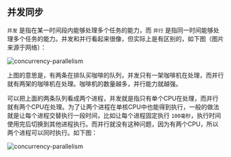 ## 并发同步

`并发` 是指在某一时间段内能够处理多个任务的能力，而 `并行` 是指同一时间能够处理多个任务的能力。并发和并行看起来很像，但实际上是有区别的，如下图（图片来源于网络）：

![concurrency-parallelism](https://raw.githubusercontent.com/liexusong/linux-source-code-analyze/master/images/concurrency-synchronize-1.png)

上图的意思是，有两条在排队买咖啡的队列，并发只有一架咖啡机在处理，而并行就有两架的咖啡机在处理。咖啡机的数量越多，并行能力就越强。

可以把上面的两条队列看成两个进程，并发就是指只有单个CPU在处理，而并行就有两个CPU在处理。为了让两个进程在单核CPU中也能得到执行，一般的做法就是让每个进程交替执行一段时间，比如让每个进程固定执行 `100毫秒`，执行时间使用完后切换到其他进程执行。而并行就没有这种问题，因为有两个CPU，所以两个进程可以同时执行。如下图：

![concurrency-parallelism](https://raw.githubusercontent.com/liexusong/linux-source-code-analyze/master/images/concurrency-synchronize-2.png)
